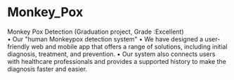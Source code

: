 # Monkey_Pox
Monkey Pox Detection (Graduation project, Grade :Excellent)  
•	Our "human Monkeypox detection system" 
•	We have designed a user-friendly web and mobile app that offers a range of solutions, including initial diagnosis, treatment, and prevention. 
•	Our system also connects users with healthcare professionals and provides a supported history to make the diagnosis 
    faster and easier.
